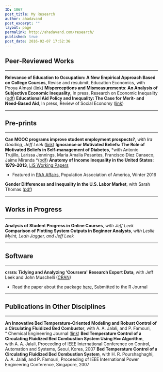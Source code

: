 ```yaml
---
ID: 1067
post_title: My Research
author: ahadavand
post_excerpt: ""
layout: page
permalink: http://ahadavand.com/research/
published: true
post_date: 2016-02-07 17:52:36
---
```

<!-- [section_title text="Work in Progress"] -->

## Peer-Reviewed Works

* * *

**Relevance of Education to Occupation: A New Empirical Approach Based on College Courses**, Revise and resubmit, Education Economics, with Pooya Almasi ([link][1]) **Misperceptions and Mismeasurements: An Analysis of Subjective Economic Inequality**, In press, Research on Economic Inequality ([pdf][2]) **Educational Aid Policy and Inequality: The Case for Merit- and Need-Based Aid**, In press, Review of Social Economy ([link][3]) 
* * *

## Pre-prints

* * *

**Can MOOC programs improve student employment prospects?**, *with Ira Gooding, Jeff Leek* ([link][4]) **Ignorance or Motivated Beliefs: The Role of Motivated Beliefs in Self-management of Diabetes**, *with Antonio Trujillo, Larissa Jennings, Maria Amalia Pesantes, Francisco Diez Canseco, Jaime Miranda *([pdf][5]) **Anatomy of Income Inequality in the United States: 1979-2013**, [LIS Working Papers][6] 
*   Featured in [PAA Affairs][7], Population Association of America, Winter 2016

**Gender Differences and Inequality in the U.S. Labor Market**, with Sarah Thomas ([pdf][8]) 
* * *

## Works in Progress

* * *

**Analysis of Student Progress in Online Courses**, *with Jeff Leek* **Comparison of Plotting System Outputs in Beginner Analysts**, *with Leslie Myint, Leah Jagger, and Jeff Leek* <!--[section_title text="Working Papers"] -->

<!--[section_title text="Software"] -->

* * *

## Software

* * *

**crsra: Tidying and Analyzing 'Coursera' Research Export Data**, with Jeff Leek and John Muschelli ([CRAN][9]) 
*   Read the paper about the package [here][10], Submitted to the R Journal

<!--[section_title text="Non-Academic Publications"] **Immigration Reform: STEM Legislation Would Give US Economy a Much Needed Boost**, (with Shahin Kaveh), PolicyMic.com (December 2011) **Why We Can't Cut Government Funding For Our Schools**, PolicyMic.com (January 2013) -->

<!--[section_title text="Non-Economics Academic Publications"]-->

* * *

## Publications in Other Disciplines

* * *

**An Innovative Bed Temperature-Oriented Modeling and Robust Control of a Circulating Fluidized Bed Combustor**, with A. A. Jalali, and P. Famouri, “ Chemical Engineering Journal ([link][11]) **Bed Temperature Control of a Circulating Fluidized Bed Combustion System Using H∞ Algorithm**, with A. A. Jalali, Proceeding of IEEE International Conference on Control, Automation and Systems, Seoul, Korea, 2007 **Bed Temperature Control of a Circulating Fluidized Bed Combustion System**, with H. R. Pourshaghaghi, A. A. Jalali, and P. Famouri, Proceeding of IEEE International Power Engineering Conference, Singapore, 2007

 [1]: https://ssrn.com/abstract=3008961
 [2]: http://www.ecineq.org/milano/WP/ECINEQ2017-449.pdf
 [3]: http://ssrn.com/abstract=3079711
 [4]: https://ssrn.com/abstract=3260695
 [5]: http://ahadavand.com/wp-content/uploads/2018/10/bmi_final_version.pdf
 [6]: http://www.lisdatacenter.org/wps/liswps/686.pdf
 [7]: http://www.populationassociation.org/wp-content/uploads/PAA-Winter17.rev_.pdf
 [8]: http://ahadavand.com/wp-content/uploads/2017/04/Gender_Inequality__AER-2.pdf
 [9]: https://cran.r-project.org/web/packages/crsra/index.html
 [10]: https://github.com/ahdvnd/papers_crsra_package/blob/master/RJwrapper.pdf
 [11]: http://www.sciencedirect.com/science/article/pii/S1385894707007693